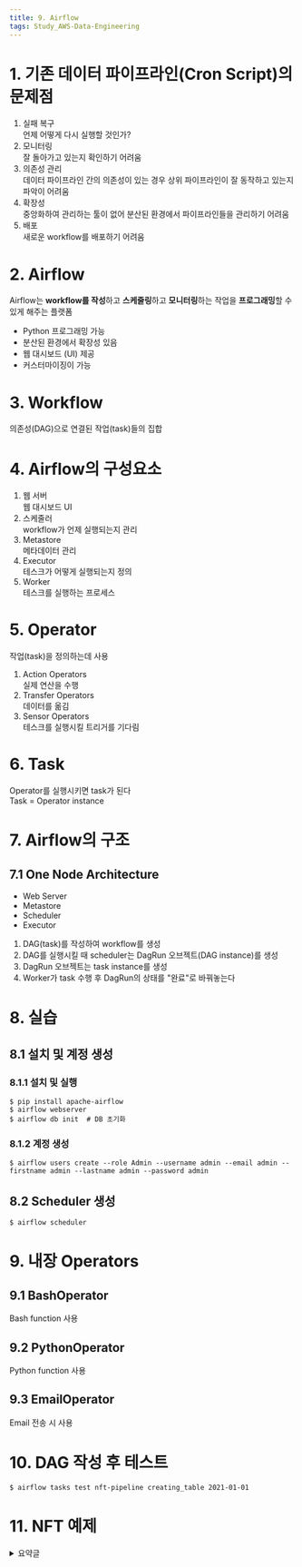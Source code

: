 ```yaml
---
title: 9. Airflow
tags: Study_AWS-Data-Engineering
---
```


<!--more-->

# 1. 기존 데이터 파이프라인(Cron Script)의 문제점
1. 실패 복구 \
언제 어떻게 다시 실행할 것인가?
2. 모니터링 \
잘 돌아가고 있는지 확인하기 어려움
3. 의존성 관리 \
데이터 파이프라인 간의 의존성이 있는 경우 상위 파이프라인이 잘 동작하고 있는지 파악이 어려움
4. 확장성 \
중앙화하여 관리하는 툴이 없어 분산된 환경에서 파이프라인들을 관리하기 어려움
5. 배포 \
새로운 workflow를 배포하기 어려움


# 2. Airflow
Airflow는 **workflow를 작성**하고 **스케줄링**하고 **모니터링**하는 작업을 **프로그래밍**할 수 있게 해주는 플랫폼

- Python 프로그래밍 가능
- 분산된 환경에서 확장성 있음
- 웹 대시보드 (UI) 제공
- 커스터마이징이 가능


# 3. Workflow
의존성(DAG)으로 연결된 작업(task)들의 집합


# 4. Airflow의 구성요소
1. 웹 서버 \
웹 대시보드 UI
2. 스케줄러 \
workflow가 언제 실행되는지 관리
3. Metastore \
메타데이터 관리
4. Executor \
테스크가 어떻게 실행되는지 정의
5. Worker \
테스크를 실행하는 프로세스


# 5. Operator
작업(task)을 정의하는데 사용

1. Action Operators \
실제 연산을 수행
2. Transfer Operators \
데이터를 옮김
3. Sensor Operators \
테스크를 실행시킬 트리거를 기다림


# 6. Task
Operator를 실행시키면 task가 된다 \
Task = Operator instance


# 7. Airflow의 구조
## 7.1 One Node Architecture
- Web Server
- Metastore
- Scheduler
- Executor

1. DAG(task)를 작성하여 workflow를 생성
2. DAG를 실행시킬 때 scheduler는 DagRun 오브젝트(DAG instance)를 생성
3. DagRun 오브젝트는 task instance를 생성
4. Worker가 task 수행 후 DagRun의 상태를 "완료"로 바꿔놓는다


# 8. 실습
## 8.1 설치 및 계정 생성
### 8.1.1 설치 및 실행
```
$ pip install apache-airflow
$ airflow webserver
$ airflow db init  # DB 초기화
```

### 8.1.2 계정 생성
```
$ airflow users create --role Admin --username admin --email admin --firstname admin --lastname admin --password admin
```

## 8.2 Scheduler 생성
```
$ airflow scheduler
```


# 9. 내장 Operators
## 9.1 BashOperator
Bash function 사용

## 9.2 PythonOperator
Python function 사용

## 9.3 EmailOperator
Email 전송 시 사용


# 10. DAG 작성 후 테스트
```
$ airflow tasks test nft-pipeline creating_table 2021-01-01
```


# 11. NFT 예제
<details>
  <summary>요약글</summary>
  <div markdown="1">
    
    from datetime import datetime
    import json
    from pandas import json_normalize

    from airflow import DAG
    from airflow.providers.sqlite.operators.sqlite import SqliteOperator
    from airflow.providers.http.sensors.http import HttpSensor
    from airflow.providers.http.operators.http import SimpleHttpOperator
    from airflow.operators.python import PythonOperator
    from airflow.operators.bash import BashOperator


    default_args = {
        'start_date': datetime(2023, 1, 1),
    }

    def _processing_nft(ti):
        data = ti.xcom_pull(task_ids='extract_nft')
        if data is None:
            raise ValueError("data is empty")

        assets         = data['assets'][0]
        asset_contract = assets['asset_contract']

        processed_nft = json_normalize({
            'token_id': assets['token_id'],
            'name': asset_contract['name'],
            'image_url': asset_contract['image_url']
        })
        processed_nft.to_csv('/tmp/processed_nft.csv', index=False, header=False)


    with DAG(
        dag_id='nft-pipeline',
        schedule_interval='@daily',
        default_args=default_args,
        tags=['nft'],
        catchup=True
    ) as dag:

        creating_table = SqliteOperator(
            task_id='creating_table',
            sqlite_conn_id='db_sqlite',
            sql='''
                CREATE TABLE IF NOT EXISTS nfts (
                    token_id    TEXT PRIMARY KEY,
                    name        TEXT NOT NULL,
                    image_url   TEXT NOT NULL
                )
            '''
        )

        is_api_available = HttpSensor(
            task_id='is_api_available',
            http_conn_id='opensea_api',
            endpoint='api/v1/assets?collection=doodles-official&limit=1',
        )

        extract_nft = SimpleHttpOperator(
            task_id='extract_nft',
            http_conn_id='opensea_api',
            endpoint='api/v1/assets?collection=doodles-official&limit=1',
            method='GET',
            response_filter=lambda res: json.loads(res.text),
            log_response=True
        )

        process_nft = PythonOperator(
            task_id='process_nft',
            python_callable=_processing_nft,
        )

        store_nft = BashOperator(
            task_id='store_nft',
            bash_command='echo -e ".separator ","\n.import /tmp/processed_nft.csv nfts" | sqlite3 /root/airflow/airflow.db'
        )

        creating_table >> is_api_available >> extract_nft >> process_nft >> store_nft
  </div>
</details>
